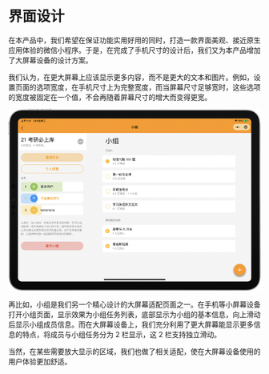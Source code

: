 # 界面设计

在本产品中，我们希望在保证功能实用好用的同时，打造一款界面美观、接近原生应用体验的微信小程序。于是，在完成了手机尺寸的设计后，我们又为本产品增加了大屏幕设备的设计方案。

我们认为，在更大屏幕上应该显示更多内容，而不是更大的文本和图片。例如，设置页面的选项宽度，在手机尺寸上为完整宽度，而当屏幕尺寸足够宽时，这些选项的宽度被固定在一个值，不会再随着屏幕尺寸的增大而变得更宽。

![小组界面在大屏幕上的显示效果](<../.gitbook/assets/image (7).png>)

再比如，小组是我们另一个精心设计的大屏幕适配页面之一。在手机等小屏幕设备打开小组页面，显示效果为小组任务列表，底部显示为小组的基本信息，向上滑动后显示小组成员信息。而在大屏幕设备上，我们充分利用了更大屏幕能显示更多信息的特点，将成员与小组任务分为 2 栏显示，这 2 栏支持独立滑动。

当然，在某些需要放大显示的区域，我们也做了相关适配，使在大屏幕设备使用的用户体验更加舒适。
